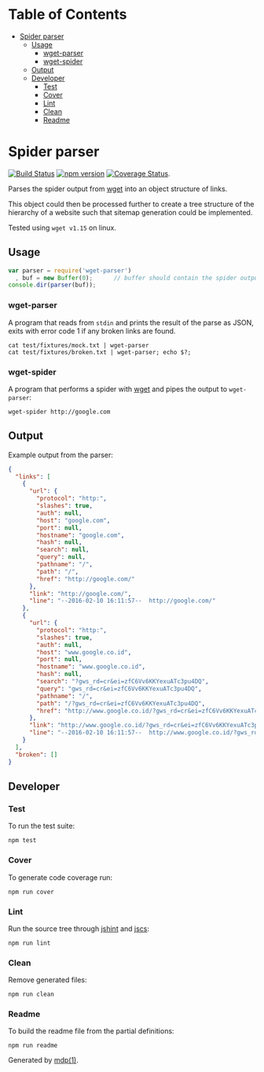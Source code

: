 Table of Contents
=================

* [Spider parser](#spider-parser)
  * [Usage](#usage)
    * [wget-parser](#wget-parser)
    * [wget-spider](#wget-spider)
  * [Output](#output)
  * [Developer](#developer)
    * [Test](#test)
    * [Cover](#cover)
    * [Lint](#lint)
    * [Clean](#clean)
    * [Readme](#readme)

Spider parser
=============

[<img src="https://travis-ci.org/tmpfs/wget-parser.svg?v=1" alt="Build Status">](https://travis-ci.org/tmpfs/wget-parser)
[<img src="http://img.shields.io/npm/v/wget-parser.svg?v=1" alt="npm version">](https://npmjs.org/package/wget-parser)
[<img src="https://coveralls.io/repos/tmpfs/wget-parser/badge.svg?branch=master&service=github&v=2" alt="Coverage Status">](https://coveralls.io/github/tmpfs/wget-parser?branch=master).

Parses the spider output from [wget](https://www.gnu.org/software/wget) into an object structure of links.

This object could then be processed further to create a tree structure of the hierarchy of a website such that sitemap generation could be implemented.

Tested using `wget v1.15` on linux.

## Usage

```javascript
var parser = require('wget-parser')
  , buf = new Buffer(0);      // buffer should contain the spider output
console.dir(parser(buf));
```

### wget-parser

A program that reads from `stdin` and prints the result of the parse as JSON, exits with error code 1 if any broken links are found.

```
cat test/fixtures/mock.txt | wget-parser
cat test/fixtures/broken.txt | wget-parser; echo $?;
```

### wget-spider

A program that performs a spider with [wget](https://www.gnu.org/software/wget) and pipes the output to `wget-parser`:

```
wget-spider http://google.com
```

## Output

Example output from the parser:

```json
{
  "links": [
    {
      "url": {
        "protocol": "http:",
        "slashes": true,
        "auth": null,
        "host": "google.com",
        "port": null,
        "hostname": "google.com",
        "hash": null,
        "search": null,
        "query": null,
        "pathname": "/",
        "path": "/",
        "href": "http://google.com/"
      },
      "link": "http://google.com/",
      "line": "--2016-02-10 16:11:57--  http://google.com/"
    },
    {
      "url": {
        "protocol": "http:",
        "slashes": true,
        "auth": null,
        "host": "www.google.co.id",
        "port": null,
        "hostname": "www.google.co.id",
        "hash": null,
        "search": "?gws_rd=cr&ei=zfC6Vv6KKYexuATc3pu4DQ",
        "query": "gws_rd=cr&ei=zfC6Vv6KKYexuATc3pu4DQ",
        "pathname": "/",
        "path": "/?gws_rd=cr&ei=zfC6Vv6KKYexuATc3pu4DQ",
        "href": "http://www.google.co.id/?gws_rd=cr&ei=zfC6Vv6KKYexuATc3pu4DQ"
      },
      "link": "http://www.google.co.id/?gws_rd=cr&ei=zfC6Vv6KKYexuATc3pu4DQ",
      "line": "--2016-02-10 16:11:57--  http://www.google.co.id/?gws_rd=cr&ei=zfC6Vv6KKYexuATc3pu4DQ"
    }
  ],
  "broken": []
}
```

## Developer

### Test

To run the test suite:

```
npm test
```

### Cover

To generate code coverage run:

```
npm run cover
```

### Lint

Run the source tree through [jshint](http://jshint.com) and [jscs](http://jscs.info):

```
npm run lint
```

### Clean

Remove generated files:

```
npm run clean
```

### Readme

To build the readme file from the partial definitions:

```
npm run readme
```

Generated by [mdp(1)](https://github.com/tmpfs/mdp).

[wget]: https://www.gnu.org/software/wget
[jshint]: http://jshint.com
[jscs]: http://jscs.info
